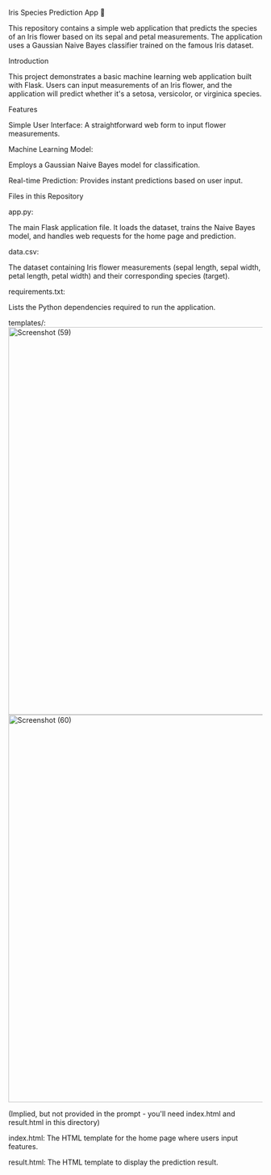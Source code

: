 

Iris Species Prediction App 🌸

This repository contains a simple web application that predicts the species of an Iris flower based on its sepal and petal measurements. The application uses a Gaussian Naive Bayes classifier trained on the famous Iris dataset.

Introduction

This project demonstrates a basic machine learning web application built with Flask. Users can input measurements of an Iris flower, and the application will predict whether it's a setosa, versicolor, or virginica species.

Features

Simple User Interface: A straightforward web form to input flower measurements.

Machine Learning Model:

Employs a Gaussian Naive Bayes model for classification.

Real-time Prediction: Provides instant predictions based on user input.

Files in this Repository

app.py: 

The main Flask application file. It loads the dataset, trains the Naive Bayes model, and handles web requests for the home page and prediction.


data.csv: 

The dataset containing Iris flower measurements (sepal length, sepal width, petal length, petal width) and their corresponding species (target). 


requirements.txt: 

Lists the Python dependencies required to run the application. 

templates/: 
<img width="1366" height="768" alt="Screenshot (59)" src="https://github.com/user-attachments/assets/6a38ff33-e5b9-4abd-b14f-f93f80f37f68" />
<img width="1366" height="768" alt="Screenshot (60)" src="https://github.com/user-attachments/assets/79966495-d60f-4daf-92d9-3da483e88f37" />

(Implied, but not provided in the prompt - you'll need index.html and result.html in this directory)

index.html: The HTML template for the home page where users input features.

result.html: The HTML template to display the prediction result.
